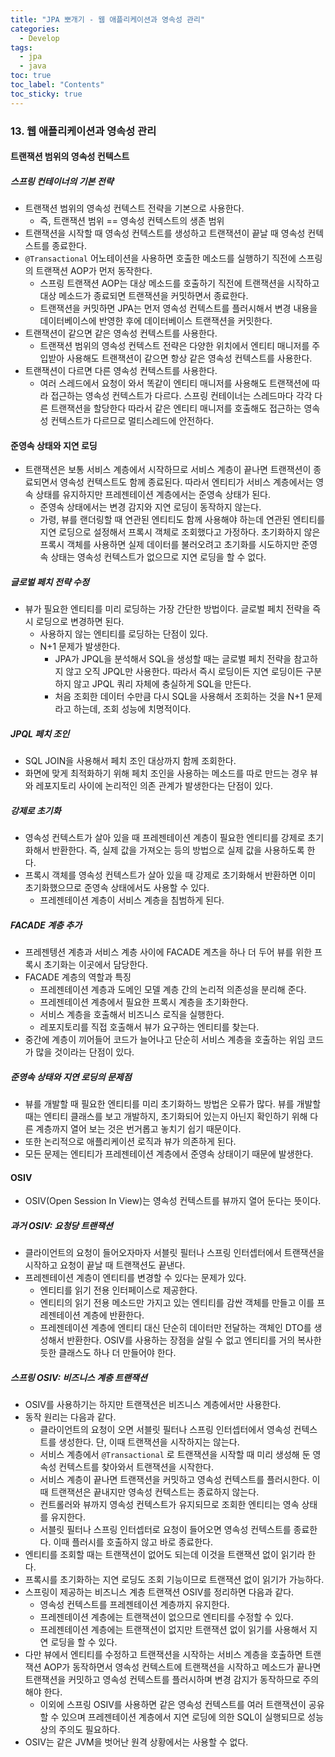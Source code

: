 ```yaml
---
title: "JPA 뽀개기 - 웹 애플리케이션과 영속성 관리"
categories:
  - Develop
tags:
  - jpa
  - java
toc: true
toc_label: "Contents"
toc_sticky: true
---
```


### 13. 웹 애플리케이션과 영속성 관리

#### 트랜잭션 범위의 영속성 컨텍스트

##### 스프링 컨테이너의 기본 전략

* 트랜잭션 범위의 영속성 컨텍스트 전략을 기본으로 사용한다.
  * 즉, 트랜잭션 범위 == 영속성 컨텍스트의 생존 범위
* 트랜잭션을 시작할 때 영속성 컨텍스트를 생성하고 트랜잭션이 끝날 때 영속성 컨텍스트를 종료한다.
* `@Transactional` 어노테이션을 사용하면 호출한 메소드를 실행하기 직전에 스프링의 트랜잭션 AOP가 먼저 동작한다.
  * 스프링 트랜잭션 AOP는 대상 메소드를 호출하기 직전에 트랜잭션을 시작하고 대상 메소드가 종료되면 트랜잭션을 커밋하면서 종료한다.
  * 트랜잭션을 커밋하면 JPA는 먼저 영속성 컨텍스트를 플러시해서 변경 내용을 데이터베이스에 반영한 후에 데이터베이스 트랜잭션을 커밋한다.
* 트랜잭션이 같으면 같은 영속성 컨텍스트를 사용한다.
  * 트랜잭션 범위의 영속성 컨텍스트 전략은 다양한 위치에서 엔티티 매니저를 주입받아 사용해도 트랜잭션이 같으면 항상 같은 영속성 컨텍스트를 사용한다.
* 트랜잭션이 다르면 다른 영속성 컨텍스트를 사용한다.
  * 여러 스레드에서 요청이 와서 똑같이 엔티티 매니저를 사용해도 트랜잭션에 따라 접근하는 영속성 컨텍스트가 다르다. 스프링 컨테이너는 스레드마다 각각 다른 트랜잭션을 할당한다 따라서 같은 엔티티 매니저를 호출해도 접근하는 영속성 컨텍스트가 다르므로 멀티스레드에 안전하다.



#### 준영속 상태와 지연 로딩

* 트랜잭션은 보통 서비스 계층에서 시작하므로 서비스 계층이 끝나면 트랜잭션이 종료되면서 영속성 컨텍스트도 함께 종료된다. 따라서 엔티티가 서비스 계층에서는 영속 상태를 유지하지만 프레젠테이션 계층에서는 준영속 상태가 된다.
  * 준영속 상태에서는 변경 감지와 지연 로딩이 동작하지 않는다.
  * 가령, 뷰를 랜더링할 때 연관된 엔티티도 함께 사용해야 하는데 연관된 엔티티를 지연 로딩으로 설정해서 프록시 객체로 조회했다고 가정하다. 초기화하지 않은 프록시 객체를 사용하면 실제 데이터를 불러오려고 초기화를 시도하지만 준영속 상태는 영속성 컨텍스트가 없으므로 지연 로딩을 할 수 없다.

##### 글로벌 페치 전략 수정

* 뷰가 필요한 엔티티를 미리 로딩하는 가장 간단한 방법이다. 글로벌 페치 전략을 즉시 로딩으로 변경하면 된다.
  * 사용하지 않는 엔티티를 로딩하는 단점이 있다.
  * N+1 문제가 발생한다.
    * JPA가 JPQL을 분석해서 SQL을 생성할 때는 글로벌 페치 전략을 참고하지 않고 오직 JPQL만 사용한다. 따라서 즉시 로딩이든 지연 로딩이든 구분하지 않고 JPQL 쿼리 자체에 충실하게 SQL을 만든다.
    * 처음 조회한 데이터 수만큼 다시 SQL을 사용해서 조회하는 것을 N+1 문제라고 하는데, 조회 성능에 치명적이다.

##### JPQL 페치 조인

* SQL JOIN을 사용해서 페치 조인 대상까지 함께 조회한다.
* 화면에 맞게 최적화하기 위해 페치 조인을 사용하는 메소드를 따로 만드는 경우 뷰와 레포지토리 사이에 논리적인 의존 관계가 발생한다는 단점이 있다.

##### 강제로 초기화

* 영속성 컨텍스트가 살아 있을 때 프레젠테이션 계층이 필요한 엔티티를 강제로 초기화해서 반환한다. 즉, 실제 값을 가져오는 등의 방법으로 실제 값을 사용하도록 한다.
* 프록시 객체를 영속성 컨텍스트가 살아 있을 때 강제로 초기화해서 반환하면 이미 초기화했으므로 준영속 상태에서도 사용할 수 있다.
  * 프레젠테이션 계층이 서비스 계층을 침범하게 된다.

##### FACADE 계층 추가

* 프레젠텡션 계층과 서비스 계층 사이에 FACADE 계츠을 하나 더 두어 뷰를 위한 프록시 초기화는 이곳에서 담당한다.
* FACADE 계층의 역할과 특징
  * 프레젠테이션 계층과 도메인 모델 계층 간의 논리적 의존성을 분리해 준다.
  * 프레젠테이션 계층에서 필요한 프록시 계층을 초기화한다.
  * 서비스 계층을 호출해서 비즈니스 로직을 실행한다.
  * 레포지토리를 직접 호출해서 뷰가 요구하는 엔티티를 찾는다.
* 중간에 계층이 끼어들어 코드가 늘어나고 단순히 서비스 계층을 호출하는 위임 코드가 많을 것이라는 단점이 있다.

##### 준영속 상태와 지연 로딩의 문제점

* 뷰를 개발할 때 필요한 엔티티를 미리 초기화하느 방법은 오류가 많다. 뷰를 개발할 때는 엔티티 클래스를 보고 개발하지, 초기화되어 있는지 아닌지 확인하기 위해 다른 계층까지 열어 보는 것은 번거롭고 놓치기 쉽기 때문이다. 
* 또한 논리적으로 애플리케이션 로직과 뷰가 의존하게 된다.
* 모든 문제는 엔티티가 프레젠테이션 계층에서 준영속 상태이기 때문에 발생한다.



#### OSIV

* OSIV(Open Session In View)는 영속성 컨텍스트를 뷰까지 열어 둔다는 뜻이다. 

##### 과거 OSIV: 요청당 트랜잭션

* 클라이언트의 요청이 들어오자마자 서블릿 필터나 스프링 인터셉터에서 트랜잭션을 시작하고 요청이 끝날 때 트랜잭션도 끝낸다.
* 프레젠테이션 계층이 엔티티를 변경할 수 있다는 문제가 있다.
  * 엔티티를 읽기 전용 인터페이스로 제공한다.
  * 엔티티의 읽기 전용 메소드만 가지고 있는 엔티티를 감싼 객체를 만들고 이를 프레젠테이션 계층에 반환한다.
  * 프레젠테이션 계층에 엔티티 대신 단순히 데이터만 전달하는 객체인 DTO를 생성해서 반환한다. OSIV를 사용하는 장점을 살릴 수 없고 엔티티를 거의 복사한 듯한 클래스도 하나 더 만들어야 한다.

##### 스프링 OSIV: 비즈니스 계층 트랜잭션

* OSIV를 사용하기는 하지만 트랜잭션은 비즈니스 계층에서만 사용한다.
* 동작 원리는 다음과 같다.
  * 클라이언트의 요청이 오면 서블릿 필터나 스프링 인터셉터에서 영속성 컨텍스트를 생성한다. 단, 이때 트랜잭션을 시작하지는 않는다.
  * 서비스 계층에서 `@Transactional` 로 트랜잭션을 시작할 때 미리 생성해 둔 영속성 컨텍스트를 찾아와서 트랜잭션을 시작한다.
  * 서비스 계층이 끝나면 트랜잭션을 커밋하고 영속성 컨텍스트를 플러시한다. 이때 트랜잭션은 끝내지만 영속성 컨텍스트는 종료하지 않는다.
  * 컨트롤러와 뷰까지 영속성 컨텍스트가 유지되므로 조회한 엔티티는 영속 상태를 유지한다.
  * 서블릿 필터나 스프링 인터셉터로 요청이 들어오면 영속성 컨텍스트를 종료한다. 이때 플러시를 호출하지 않고 바로 종료한다.
* 엔티티를 조회할 때는 트랜잭션이 없어도 되는데 이것을 트랜잭션 없이 읽기라 한다.
* 프록시를 초기화하는 지연 로딩도 조회 기능이므로 트랜잭션 없이 읽기가 가능하다.
* 스프링이 제공하는 비즈니스 계층 트랜잭션 OSIV를 정리하면 다음과 같다.
  * 영속성 컨텍스트를 프레젠테이션 계층까지 유지한다.
  * 프레젠테이션 계층에는 트랜잭션이 없으므로 엔티티를 수정할 수 있다.
  * 프레젠테이션 계층에는 트랜잭션이 없지만 트랜잭션 없이 읽기를 사용해서 지연 로딩을 할 수 있다.
* 다만 뷰에서 엔티티를 수정하고 트랜잭션을 시작하는 서비스 계층을 호출하면 트랜잭션 AOP가 동작하면서 영속성 컨텍스트에 트랜잭션을 시작하고 메소드가 끝나면 트랜잭션을 커밋하고 영속성 컨텍스트를 플러시하며 변경 감지가 동작하므로 주의해야 한다.
  * 이외에 스프링 OSIV를 사용하면 같은 영속성 컨텍스트를 여러 트랜잭션이 공유할 수 있으며 프레젠테이션 계층에서 지연 로딩에 의한 SQL이 실행되므로 성능 상의 주의도 필요하다.
* OSIV는 같은 JVM을 벗어난 원격 상황에서는 사용할 수 없다.

